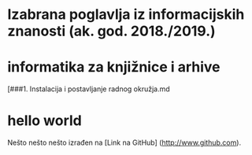 # Izabrana poglavlja iz informacijskih znanosti (ak. god. 2018./2019.)

# informatika za knjižnice i arhive

[###1. Instalacija i postavljanje radnog okružja.md 
# hello world
Nešto nešto nešto izrađen na [Link na GitHub] (http://www.github.com).
